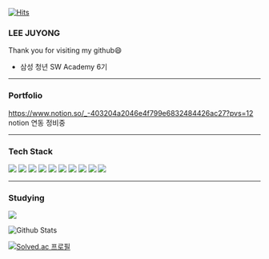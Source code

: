 [![Hits](https://hits.seeyoufarm.com/api/count/incr/badge.svg?url=https%3A%2F%2Fgithub.com%2Fleejuyong12&count_bg=%232FAEE7&title_bg=%23B4CEE3&icon=iconify.svg&icon_color=%23E7E7E7&title=Today&edge_flat=false)](https://hits.seeyoufarm.com)

### LEE JUYONG

Thank you for visiting my github😄

- 삼성 청년 SW Academy 6기

<hr/>

### Portfolio
https://www.notion.so/_-403204a2046e4f799e6832484426ac27?pvs=12
notion 연동 정비중
<!--<a href="https://decorous-earthworm-c34.notion.site/1ab5bc5f70824969b176c4a5b7412013"><img src="https://img.shields.io/badge/Portfolio-000000?style=flat&logo=Notion&logoColor=white"></a>-->

<hr/>

### Tech Stack
<img src="https://img.shields.io/badge/Python-3776AB?style=flat&logo=Python&logoColor=white"> <img src="https://img.shields.io/badge/Vue.js-4FC08D?style=flat&logo=Vue.js&logoColor=white"> <img src="https://img.shields.io/badge/JavaScript-F7DF1E?style=flat&logo=JavaScript&logoColor=white"> <img src="https://img.shields.io/badge/React-61DAFB?style=flat&logo=React&logoColor=white"> <img src="https://img.shields.io/badge/jQuery-0769AD?style=flat&logo=jQuery&logoColor=white"> <img src="https://img.shields.io/badge/HTML5-E34F26?style=flat&logo=HTML&logoColor=white"> <img src="https://img.shields.io/badge/CSS3-31572B6?style=flat&logo=CSS3&logoColor=white"> <img src="https://img.shields.io/badge/StyledComponents-3DB7093?style=flat&logo=styled-components&logoColor=white"> <img src="https://img.shields.io/badge/Git-F05032?style=flat&logo=Git&logoColor=white"> <img src="https://img.shields.io/badge/Django-092E20?style=flat&logo=Django&logoColor=white">

<hr/>

### Studying
<img src="https://img.shields.io/badge/MySQL-4479A1?style=flat&logo=MySQL&logoColor=white">

![Github Stats](https://github-readme-stats.vercel.app/api?username=leejuyong12&show_icons=true)

[![Solved.ac
프로필](http://mazassumnida.wtf/api/v2/generate_badge?boj=cnrrnaos53)](https://solved.ac/cnrrnaos53)



